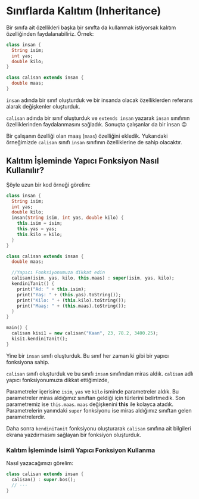 # Sınıflarda Kalıtım \(Inheritance\)

Bir sınıfa ait özellikleri başka bir sınıfta da kullanmak istiyorsak kalıtım özelliğinden faydalanabiliriz. Örnek:

```dart
class insan {
  String isim;
  int yas;
  double kilo;
}

class calisan extends insan {
  double maas;
}
```

`insan` adında bir sınıf oluşturduk ve bir insanda olacak özelliklerden referans alarak değişkenler oluşturduk.

`calisan` adında bir sınıf oluşturduk ve `extends insan` yazarak `insan` sınıfının özelliklerinden faydalanmasını sağladık. Sonuçta çalışanlar da bir insan 😉

Bir çalışanın özelliği olan maaş \(`maas`\) özelliğini ekledik. Yukarıdaki örneğimizde `calisan` sınıfı `insan` sınıfının özelliklerine de sahip olacaktır.

## Kalıtım İşleminde Yapıcı Fonksiyon Nasıl Kullanılır?

Şöyle uzun bir kod örneği görelim:

```dart
class insan {
  String isim;
  int yas;
  double kilo;
  insan(String isim, int yas, double kilo) {
    this.isim = isim;
    this.yas = yas;
    this.kilo = kilo;
  }
}

class calisan extends insan {
  double maas;

  //Yapıcı Fonksiyonumuza dikkat edin
  calisan(isim, yas, kilo, this.maas) : super(isim, yas, kilo);
  kendiniTanit() {
    print("Ad: " + this.isim);
    print("Yaş: " + (this.yas).toString());
    print("Kilo: " + (this.kilo).toString());
    print("Maaş: " + (this.maas).toString());
  }
}

main() {
  calisan kisi1 = new calisan("Kaan", 23, 78.2, 3400.25);
  kisi1.kendiniTanit();
}
```

Yine bir `insan` sınıfı oluşturduk. Bu sınıf her zaman ki gibi bir yapıcı fonksiyona sahip.

`calisan` sınıfı oluşturduk ve bu sınıfı `insan` sınıfından miras aldık.  `calisan` adlı yapıcı fonksiyonumuza dikkat ettiğimizde,

Parametreler içerisine `isim`, `yas` ve `kilo` isminde parametreler aldık. Bu parametreler miras aldığımız sınıftan geldiği için türlerini belirtmedik. Son parametremiz ise `this.maas`. `maas` değişkenini **this** ile kolayca atadık. Parametrelerin yanındaki `super` fonksiyonu ise miras aldığımız sınıftan gelen parametrelerdir.

Daha sonra `kendiniTanit` fonksiyonu oluşturarak `calisan` sınıfına ait bilgileri ekrana yazdırmasını sağlayan bir fonksiyon oluşturduk.

### Kalıtım İşleminde İsimli Yapıcı Fonksiyon Kullanma

Nasıl yazacağımızı görelim:

```dart
class calisan extends insan {
  calisan() : super.bos();
  // ···
}
```

